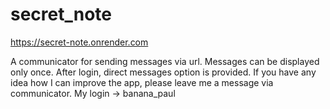 # secret_note

https://secret-note.onrender.com

A communicator for sending messages via url. Messages can be displayed only once. After login, direct messages option is provided.
If you have any idea how I can improve the app, please leave me a message via communicator. My login -> banana_paul
